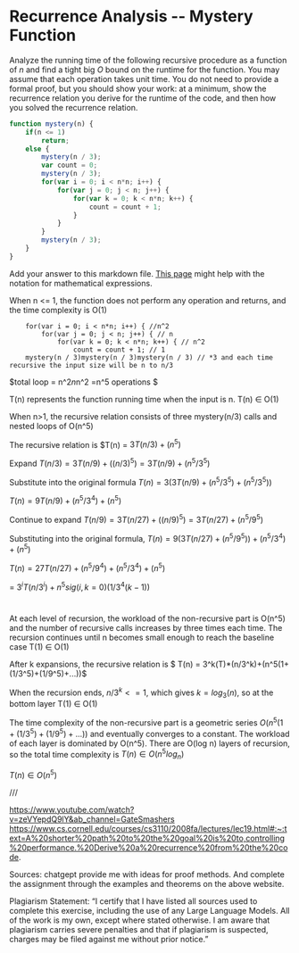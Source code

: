# Recurrence Analysis -- Mystery Function

Analyze the running time of the following recursive procedure as a function of
$n$ and find a tight big $O$ bound on the runtime for the function. You may
assume that each operation takes unit time. You do not need to provide a formal
proof, but you should show your work: at a minimum, show the recurrence relation
you derive for the runtime of the code, and then how you solved the recurrence
relation.

```javascript
function mystery(n) {
    if(n <= 1)
        return;
    else {
        mystery(n / 3);
        var count = 0;
        mystery(n / 3);
        for(var i = 0; i < n*n; i++) {
            for(var j = 0; j < n; j++) {
                for(var k = 0; k < n*n; k++) {
                    count = count + 1;
                }
            }
        }
        mystery(n / 3);
    }
}
```

Add your answer to this markdown file. [This
page](https://docs.github.com/en/get-started/writing-on-github/working-with-advanced-formatting/writing-mathematical-expressions)
might help with the notation for mathematical expressions.

When n <= 1, the function does not perform any operation and returns, and the time complexity is O(1)

        for(var i = 0; i < n*n; i++) { //n^2
            for(var j = 0; j < n; j++) { // n
                for(var k = 0; k < n*n; k++) { // n^2
                    count = count + 1; // 1
        mystery(n / 3)mystery(n / 3)mystery(n / 3) // *3 and each time recursive the input size will be n to n/3

$total loop = n^2*n*n^2 =n^5 operations $

T(n) represents the function running time when the input is n. T(n) ∈ O(1)

When n>1, the recursive relation consists of three mystery(n/3) calls and nested loops of O(n^5)

The recursive relation is $T(n) = $3T(n/3) + (n^5)$

Expand $T(n/3) = 3T(n/9)+((n/3)^5) = 3T(n/9)+(n^5/3^5)$

Substitute into the original formula $T(n) = 3(3T(n/9)+(n^5/3^5)+(n^5/3^5))$

$T(n) = 9T(n/9)+(n^5/3^4)+(n^5)$

Continue to expand $T(n/9) = 3T(n/27)+((n/9)^5) = 3T(n/27)+(n^5/9^5)$

Substituting into the original formula, $T(n) = 9(3T(n/27)+(n^5/9^5))+(n^5/3^4)+(n^5)$

$T(n) = 27T(n/27)+(n^5/9^4)+(n^5/3^4)+(n^5)$

= $3^i T(n/3^i)+ n^5 sig(i,k=0) (1/3^4(k-1) )$


#
At each level of recursion, the workload of the non-recursive part is O(n^5) and the number of recursive calls increases by three times each time. The recursion continues until n becomes small enough to reach the baseline case T(1) ∈ O(1)

After k expansions, the recursive relation is $ T(n) = 3^k(T)*(n/3^k)+(n^5(1+(1/3^5)+(1/9^5)+...))$

When the recursion ends, $n/3^k <= 1$, which gives $k=log_3(n)$, so at the bottom layer T(1) ∈ O(1)

The time complexity of the non-recursive part is a geometric series $O(n^5(1+(1/3^5)+(1/9^5)+...))$ and eventually converges to a constant. The workload of each layer is dominated by O(n^5). There are O(log n) layers of recursion, so the total time complexity is $T(n) ∈ O(n^5 log_n)$

$T(n) ∈ O(n^5)$


///

https://www.youtube.com/watch?v=zeVYepdQ9lY&ab_channel=GateSmashers
https://www.cs.cornell.edu/courses/cs3110/2008fa/lectures/lec19.html#:~:text=A%20shorter%20path%20to%20the%20goal%20is%20to,controlling%20performance.%20Derive%20a%20recurrence%20from%20the%20code.

Sources: chatgept provide me with ideas for proof methods. And complete the assignment through the examples and theorems on the above website.

Plagiarism Statement: “I certify that I have listed all sources used to complete this exercise, including the use of any Large Language Models. All of the work is my own, except where stated otherwise. I am aware that plagiarism carries severe penalties and that if plagiarism is suspected, charges may be filed against me without prior notice.”
